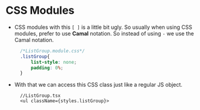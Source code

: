 # CSS Modules
- CSS modules with this `[ ]` is a little bit ugly. So usually when using CSS modules, prefer to use **Camal** notation. So instead of using `-` we use the Camal notation.
  ``` css 
	/*ListGroup.module.css*/
	.listGroup{
		list-style: none;
		padding: 0%;
	}
	```
- With that we can access this CSS class just like a regular JS object.
  ``` tsx 
	//ListGroup.tsx  
	<ul className={styles.listGroup}>
	```